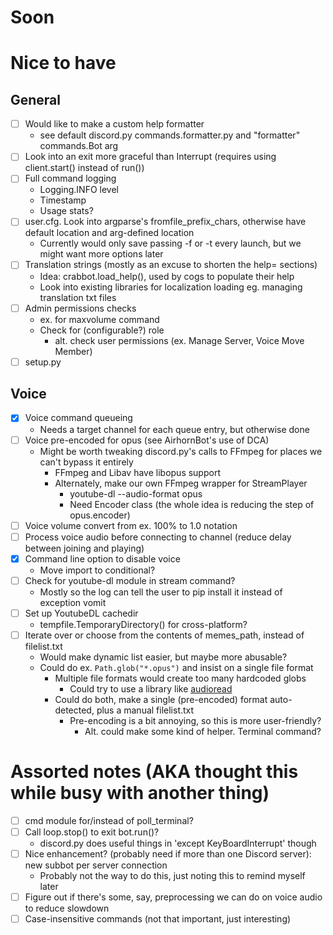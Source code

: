 # Soon

# Nice to have

## General
- [ ] Would like to make a custom help formatter
    - see default discord.py commands.formatter.py and "formatter" commands.Bot arg
- [ ] Look into an exit more graceful than Interrupt (requires using client.start() instead of run())
- [ ] Full command logging
    - Logging.INFO level
    - Timestamp
    - Usage stats?
- [ ] user.cfg. Look into argparse's fromfile_prefix_chars, otherwise have default location and arg-defined location
    - Currently would only save passing -f or -t every launch, but we might want more options later
- [ ] Translation strings (mostly as an excuse to shorten the help= sections)
    - Idea: crabbot.load_help(), used by cogs to populate their help
    - Look into existing libraries for localization loading eg. managing translation txt files
- [ ] Admin permissions checks
    - ex. for maxvolume command
    - Check for (configurable?) role
        - alt. check user permissions (ex. Manage Server, Voice Move Member)
- [ ] setup.py

## Voice
- [x] Voice command queueing
    - Needs a target channel for each queue entry, but otherwise done
- [ ] Voice pre-encoded for opus (see AirhornBot's use of DCA)
    - Might be worth tweaking discord.py's calls to FFmpeg for places we can't bypass it entirely
        - FFmpeg and Libav have libopus support
        - Alternately, make our own FFmpeg wrapper for StreamPlayer
            - youtube-dl --audio-format opus
            - Need Encoder class (the whole idea is reducing the step of opus.encoder)
- [ ] Voice volume convert from ex. 100% to 1.0 notation
- [ ] Process voice audio before connecting to channel (reduce delay between joining and playing)
- [x] Command line option to disable voice
    - Move import to conditional?
- [ ] Check for youtube-dl module in stream command?
    - Mostly so the log can tell the user to pip install it instead of exception vomit
- [ ] Set up YoutubeDL cachedir
    - tempfile.TemporaryDirectory() for cross-platform?
- [ ] Iterate over or choose from the contents of memes_path, instead of filelist.txt
    - Would make dynamic list easier, but maybe more abusable?
    - Could do ex. `Path.glob("*.opus")` and insist on a single file format
        - Multiple file formats would create too many hardcoded globs
            - Could try to use a library like [audioread](https://pypi.python.org/pypi/audioread)
        - Could do both, make a single (pre-encoded) format auto-detected, plus a manual filelist.txt
            - Pre-encoding is a bit annoying, so this is more user-friendly?
                - Alt. could make some kind of helper. Terminal command?

# Assorted notes (AKA thought this while busy with another thing)
- [ ] cmd module for/instead of poll_terminal?
- [ ] Call loop.stop() to exit bot.run()?
    - discord.py does useful things in 'except KeyBoardInterrupt' though
- [ ] Nice enhancement? (probably need if more than one Discord server): new subbot per server connection
    - Probably not the way to do this, just noting this to remind myself later
- [ ] Figure out if there's some, say, preprocessing we can do on voice audio to reduce slowdown
- [ ] Case-insensitive commands (not that important, just interesting)
